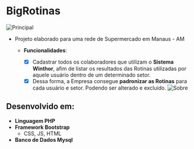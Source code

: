 # BigRotinas
![Principal](https://github.com/FrankCarrilho/BigRotinas/blob/master/resources/img/big.png)
* Projeto elaborado para uma rede de Supermercado em Manaus - AM
   * __Funcionalidades__:

        - [x] Cadastrar todos os colaboradores que utilizam o __Sistema Winthor__, afim de listar os resultados das Rotinas utilizadas por aquele usuário dentro de um determinado setor.
        - [x] Dessa forma, a Empresa consegue __padronizar as Rotinas__ para cada usuário e setor. Podendo ser alterado e excluido. 
![Sobre](https://github.com/FrankCarrilho/BigRotinas/blob/master/resources/img/sobre.png)        
## Desenvolvido em:
* __Linguagem PHP__
* __Framework Bootstrap__
   * CSS, JS, HTML 
* __Banco de Dados Mysql__
